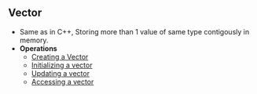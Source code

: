 ## Vector
- Same as in C++, Storing more than 1 value of same type contigously in memory.
- **Operations**
  - [Creating a Vector](Creating)
  - [Initializing a vector](Initializing)
  - [Updating a vector](Updating)
  - [Accessing a vector](Accessing)
